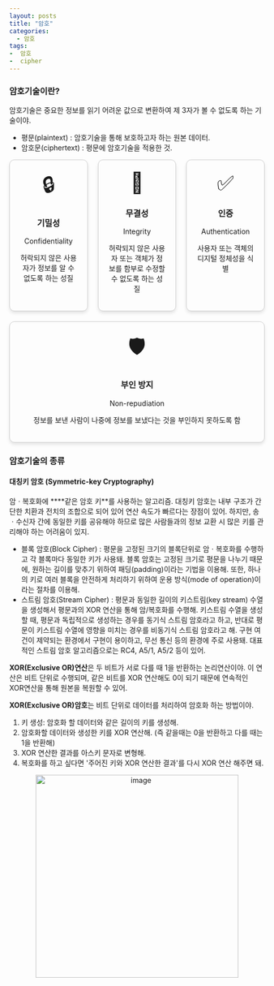 ```yaml
---
layout: posts
title: "암호"
categories:
  - 암호
tags:
-  암호
-  cipher 
---
```


### 암호기술이란?
암호기술은 중요한 정보를 읽기 어려운 값으로 변환하여 제 3자가 볼 수 없도록 하는 기술이야.    
* 평문(plaintext) : 암호기술을 통해 보호하고자 하는 원본 데이터. 
* 암호문(ciphertext) : 평문에 암호기술을 적용한 것. 


<div style="display: flex; flex-wrap: wrap; gap: 20px;">

<div style="flex: 1; border: 1px solid #ccc; border-radius: 10px; padding: 20px; text-align: center; box-shadow: 0 4px 6px rgba(0, 0, 0, 0.1);">
    <div style="font-size: 40px; margin-bottom: 10px;">🔒</div>
    <h3>기밀성</h3>
    <p>Confidentiality</p>
    <p>허락되지 않은 사용자가 정보를 알 수 없도록 하는 성질</p>
</div>

<div style="flex: 1; border: 1px solid #ccc; border-radius: 10px; padding: 20px; text-align: center; box-shadow: 0 4px 6px rgba(0, 0, 0, 0.1);">
    <div style="font-size: 40px; margin-bottom: 10px;">📶</div>
    <h3>무결성</h3>
    <p>Integrity</p>
    <p>허락되지 않은 사용자 또는 객체가 정보를 함부로 수정할 수 없도록 하는 성질</p>
</div>

<div style="flex: 1; border: 1px solid #ccc; border-radius: 10px; padding: 20px; text-align: center; box-shadow: 0 4px 6px rgba(0, 0, 0, 0.1);">
    <div style="font-size: 40px; margin-bottom: 10px;">✅</div>
    <h3>인증</h3>
    <p>Authentication</p>
    <p>사용자 또는 객체의 디지털 정체성을 식별</p>
</div>

<div style="flex: 1; border: 1px solid #ccc; border-radius: 10px; padding: 20px; text-align: center; box-shadow: 0 4px 6px rgba(0, 0, 0, 0.1);">
    <div style="font-size: 40px; margin-bottom: 10px;">🛡️</div>
    <h3>부인 방지</h3>
    <p>Non-repudiation</p>
    <p>정보를 보낸 사람이 나중에 정보를 보냈다는 것을 부인하지 못하도록 함</p>
</div>
</div>

### 암호기술의 종류
#### 대칭키 암호 (Symmetric-key Cryptography)
암ㆍ복호화에 ****같은 암호 키**를 사용하는 알고리즘. 대칭키 암호는 내부 구조가 간단한 치환과 전치의 조합으로 되어 있어 연산 속도가 빠르다는 장점이 있어. 하지만, 송ㆍ수신자 간에 동일한 키를 공유해야 하므로 많은 사람들과의 정보 교환 시 많은 키를 관리해야 하는 어려움이 있지.   
* 블록 암호(Block Cipher) : 평문을 고정된 크기의 블록단위로 암ㆍ복호화를 수행하고 각 블록마다 동일한 키가 사용돼. 블록 암호는 고정된 크기로 평문을 나누기 때문에, 원하는 길이를 맞추기 위하여 패딩(padding)이라는 기법을 이용해. 또한, 하나의 키로 여러 블록을 안전하게 처리하기 위하여 운용 방식(mode of operation)이라는 절차를 이용해. 
* 스트림 암호(Stream Cipher) : 평문과 동일한 길이의 키스트림(key stream) 수열을 생성해서 평문과의 XOR 연산을 통해 암/복호화를 수행해. 키스트림 수열을 생성할 때, 평문과 독립적으로 생성하는 경우를 동기식 스트림 암호라고 하고, 반대로 평문이 키스트림 수열에 영향을 미치는 경우를 비동기식 스트림 암호라고 해. 구현 여건이 제약되는 환경에서 구현이 용이하고, 무선 통신 등의 환경에 주로 사용돼. 대표적인 스트림 암호 알고리즘으로는 RC4, A5/1, A5/2 등이 있어. 

**XOR(Exclusive OR)연산**은 두 비트가 서로 다를 때 1을 반환하는 논리연산이야. 이 연산은 비트 단위로 수행되며, 같은 비트를 XOR 연산해도 0이 되기 때문에 연속적인 XOR연산을 통해 원본을 복원할 수 있어. 

**XOR(Exclusive OR)암호**는 비트 단위로 데이터를 처리하여 암호화 하는 방법이야. 
1. 키 생성: 암호화 할 데이터와 같은 길이의 키를 생성해. 
2. 암호화할 데이터와 생성한 키를 XOR 연산해. (즉 같을때는 0을 반환하고 다를 때는 1을 반환해)
3. XOR 연산한 결과를 아스키 문자로 변형해. 
4. 복호화를 하고 싶다면 '주어진 키와 XOR 연산한 결과'를 다시 XOR 연산 해주면 돼. 

<p align="center">
  <img src="https://github.com/user-attachments/assets/a5e061e3-c591-4b83-ba58-2a7c59f50d6a" alt="image" width="400">
</p>

